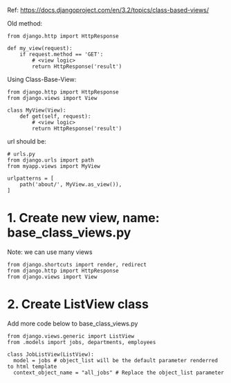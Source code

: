 Ref: https://docs.djangoproject.com/en/3.2/topics/class-based-views/

Old method:
```
from django.http import HttpResponse

def my_view(request):
    if request.method == 'GET':
        # <view logic>
        return HttpResponse('result')
```
Using Class-Base-View:
```
from django.http import HttpResponse
from django.views import View

class MyView(View):
    def get(self, request):
        # <view logic>
        return HttpResponse('result')
```

url should be:
```
# urls.py
from django.urls import path
from myapp.views import MyView

urlpatterns = [
    path('about/', MyView.as_view()),
]
```
# 1. Create new view, name: base_class_views.py
Note: we can use many views
```
from django.shortcuts import render, redirect
from django.http import HttpResponse
from django.views import View
```

# 2. Create ListView class
Add more code below to base_class_views.py
```
from django.views.generic import ListView
from .models import jobs, departments, employees

class JobListView(ListView):
  model = jobs # object_list will be the default parameter renderred to html template
  context_object_name = "all_jobs" # Replace the object_list parameter
```

